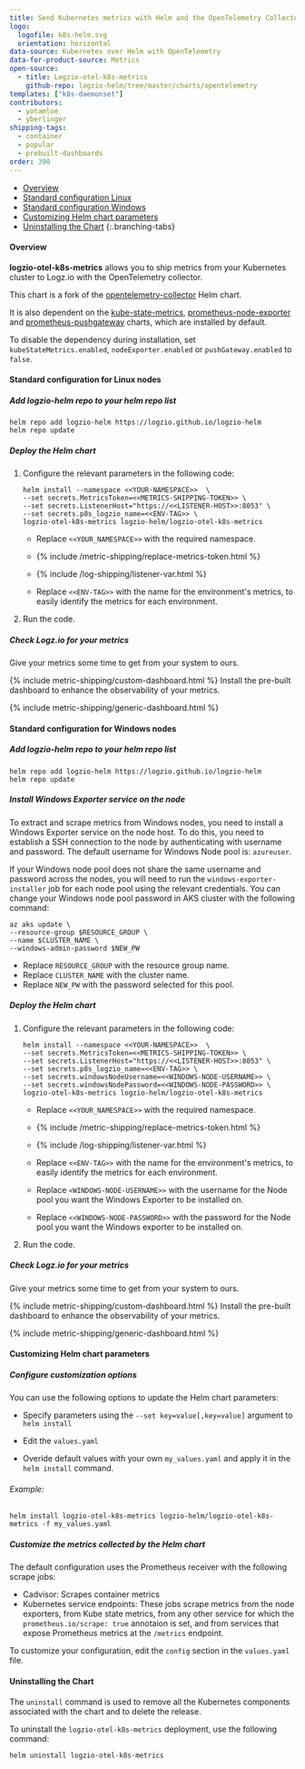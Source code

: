```yaml
---
title: Send Kubernetes metrics with Helm and the OpenTelemetry Collector
logo:
  logofile: k8s-helm.svg
  orientation: horizontal
data-source: Kubernetes over Helm with OpenTelemetry
data-for-product-source: Metrics
open-source:
  - title: Logzio-otel-k8s-metrics
    github-repo: logzio-helm/tree/master/charts/opentelemetry
templates: ["k8s-daemonset"]
contributors:
  - yotamloe
  - yberlinger
shipping-tags:
  - container
  - popular
  - prebuilt-dashboards
order: 390
---
```

<!-- tabContainer:start -->
<div class="branching-container">

* [Overview](#overview)
* [Standard configuration Linux](#Standard-configuration-linux)
* [Standard configuration Windows](#Standard-configuration-windows)
* [Customizing Helm chart parameters](#Customizing-helm-chart-parameters)
* [Uninstalling the Chart](#Uninstalling-the-chart)
{:.branching-tabs}

<!-- tab:start -->
<div id="overview">

####  Overview


**logzio-otel-k8s-metrics** allows you to ship metrics from your Kubernetes cluster to Logz.io with the OpenTelemetry collector.

This chart is a fork of the [opentelemetry-collector](https://github.com/open-telemetry/opentelemetry-helm-charts/tree/main/charts/opentelemetry-collector) Helm chart. 
  
It is also dependent on the [kube-state-metrics](https://github.com/kubernetes/kube-state-metrics/tree/master/charts/kube-state-metrics), [prometheus-node-exporter](https://github.com/helm/charts/tree/master/stable/prometheus-node-exporter) and [prometheus-pushgateway](https://github.com/prometheus-community/helm-charts/tree/main/charts/prometheus-pushgateway) charts, which are installed by default. 
  
To disable the dependency during installation, set `kubeStateMetrics.enabled`, `nodeExporter.enabled` or `pushGateway.enabled` to `false`.

</div>
<!-- tab:end -->

<!-- tab:start -->
<div id="Standard-configuration-linux">

#### Standard configuration for Linux nodes

<div class="tasklist">
  
##### Add logzio-helm repo to your helm repo list

  ```shell
  helm repo add logzio-helm https://logzio.github.io/logzio-helm
  helm repo update
  ```

##### Deploy the Helm chart

1. Configure the relevant parameters in the following code:

   ```
   helm install --namespace <<YOUR-NAMESPACE>>  \
   --set secrets.MetricsToken=<<METRICS-SHIPPING-TOKEN>> \
   --set secrets.ListenerHost="https://<<LISTENER-HOST>>:8053" \
   --set secrets.p8s_logzio_name=<<ENV-TAG>> \
   logzio-otel-k8s-metrics logzio-helm/logzio-otel-k8s-metrics
   ```

   * Replace `<<YOUR_NAMESPACE>>` with the required namespace.

   * {% include /metric-shipping/replace-metrics-token.html %}

   * {% include /log-shipping/listener-var.html %}

   * Replace `<<ENV-TAG>>` with the name for the environment's metrics, to easily identify the metrics for each environment.

2. Run the code.

##### Check Logz.io for your metrics

Give your metrics some time to get from your system to ours.


{% include metric-shipping/custom-dashboard.html %} Install the pre-built dashboard to enhance the observability of your metrics.

<!-- logzio-inject:install:grafana:dashboards ids=["7BMEKdVrHKPQtt5IgaQ7Bw", "4knWrgcTsEj5kqNXJTES87", "NwO3pdosDJVRWo6i9QJEy", "6RFNnTgcwAmmFnuRropnGu", "5lqRpL1ADesghZbNCEPaZ9"] -->

{% include metric-shipping/generic-dashboard.html %} 
  
</div>
  
</div>
<!-- tab:end -->

<!-- tab:start -->
<div id="Standard-configuration-windows">

#### Standard configuration for Windows nodes

<div class="tasklist">
  
##### Add logzio-helm repo to your helm repo list

  ```shell
  helm repo add logzio-helm https://logzio.github.io/logzio-helm
  helm repo update
  ```

##### Install Windows Exporter service on the node

To extract and scrape metrics from Windows nodes, you need to install a Windows Exporter service on the node host. To do this, you need to establish a SSH connection to the node by authenticating with username and password. The default username for Windows Node pool is: `azureuser`.

If your Windows node pool does not share the same username and password across the nodes, you will need to run the `windows-exporter-installer` job for each node pool using the relevant credentials. You can change your Windows node pool password in AKS cluster with the following command:

   ```
   az aks update \
   --resource-group $RESOURCE_GROUP \
   --name $CLUSTER_NAME \
   --windows-admin-password $NEW_PW
   ```

   * Replace `RESOURCE_GROUP` with the resource group name.
   * Replace `CLUSTER_NAME` with the cluster name.
   * Replace `NEW_PW` with the password selected for this pool.

##### Deploy the Helm chart

1. Configure the relevant parameters in the following code:

   ```
   helm install --namespace <<YOUR-NAMESPACE>>  \
   --set secrets.MetricsToken=<<METRICS-SHIPPING-TOKEN>> \
   --set secrets.ListenerHost="https://<<LISTENER-HOST>>:8053" \
   --set secrets.p8s_logzio_name=<<ENV-TAG>> \
   --set secrets.windowsNodeUsername=<<WINDOWS-NODE-USERNAME>> \
   --set secrets.windowsNodePassword=<<WINDOWS-NODE-PASSWORD>> \
   logzio-otel-k8s-metrics logzio-helm/logzio-otel-k8s-metrics
   ```

   * Replace `<<YOUR_NAMESPACE>>` with the required namespace.

   * {% include /metric-shipping/replace-metrics-token.html %}

   * {% include /log-shipping/listener-var.html %}

   * Replace `<<ENV-TAG>>` with the name for the environment's metrics, to easily identify the metrics for each environment.

   * Replace `<WINDOWS-NODE-USERNAME>>` with the username for the Node pool you want the Windows Exporter to be installed on.

   * Replace `<<WINDOWS-NODE-PASSWORD>>` with the password for the Node pool you want the Windows exporter to be installed on.

2. Run the code.

##### Check Logz.io for your metrics

Give your metrics some time to get from your system to ours.


{% include metric-shipping/custom-dashboard.html %} Install the pre-built dashboard to enhance the observability of your metrics.

<!-- logzio-inject:install:grafana:dashboards ids=["7BMEKdVrHKPQtt5IgaQ7Bw", "4knWrgcTsEj5kqNXJTES87", "NwO3pdosDJVRWo6i9QJEy", "6RFNnTgcwAmmFnuRropnGu", "5lqRpL1ADesghZbNCEPaZ9"] -->

{% include metric-shipping/generic-dashboard.html %} 
  
</div>
  
</div>
<!-- tab:end -->

<!-- tab:start -->
<div id="Customizing-helm-chart-parameters">

####  Customizing Helm chart parameters

<div class="tasklist">

##### Configure customization options

You can use the following options to update the Helm chart parameters: 

* Specify parameters using the `--set key=value[,key=value]` argument to `helm install`

* Edit the `values.yaml`

* Overide default values with your own `my_values.yaml` and apply it in the `helm install` command. 

###### Example:

```
helm install logzio-otel-k8s-metrics logzio-helm/logzio-otel-k8s-metrics -f my_values.yaml 
```

##### Customize the metrics collected by the Helm chart 

The default configuration uses the Prometheus receiver with the following scrape jobs:

* Cadvisor: Scrapes container metrics
* Kubernetes service endpoints: These jobs scrape metrics from the node exporters, from Kube state metrics, from any other service for which the `prometheus.io/scrape: true` annotaion is set, and from services that expose Prometheus metrics at the `/metrics` endpoint.

To customize your configuration, edit the `config` section in the `values.yaml` file.

</div>

</div>
<!-- tab:end -->

<!-- tab:start -->
<div id="Uninstalling-the-chart">

#### Uninstalling the Chart

The `uninstall` command is used to remove all the Kubernetes components associated with the chart and to delete the release.  

To uninstall the `logzio-otel-k8s-metrics` deployment, use the following command:

```shell
helm uninstall logzio-otel-k8s-metrics
```

</div>
<!-- tab:end -->


</div>
<!-- tabContainer:end -->
